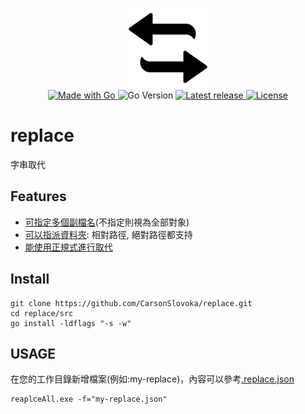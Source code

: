 <p align="center">
  <a href="asset/img/site/favicon.svg">
    <img alt="replace" src="asset/img/site/favicon.svg" width="128"/>
  </a><br>
  <a href="http://golang.org">
      <img src="https://img.shields.io/badge/Made%20with-Go-1f425f.svg" alt="Made with Go">
  </a>

  <img src="https://img.shields.io/github/go-mod/go-version/CarsonSlovoka/replace?filename=src%2Fgo.mod" alt="Go Version">

  <a href="https://GitHub.com/CarsonSlovoka/replace/releases/">
      <img src="https://img.shields.io/github/release/CarsonSlovoka/replace" alt="Latest release">
  </a>
  <a href="https://github.com/CarsonSlovoka/replace/blob/master/LICENSE">
      <img src="https://img.shields.io/github/license/CarsonSlovoka/replace.svg" alt="License">
  </a>
</p>

# replace

字串取代

## Features

- [可指定多個副檔名](https://github.com/CarsonSlovoka/replace/blob/40066b77040f0f694a7558fcf2b561f903cd3f14/src/.replace.json#L2)(不指定則視為全部對象)
- [可以指派資料夾](https://github.com/CarsonSlovoka/replace/blob/40066b77040f0f694a7558fcf2b561f903cd3f14/src/.replace.json#L12-L13): 相對路徑, 絕對路徑都支持
- [能使用正規式進行取代](https://github.com/CarsonSlovoka/replace/blob/40066b77040f0f694a7558fcf2b561f903cd3f14/src/.replace.json#L4-L5)

## Install

```
git clone https://github.com/CarsonSlovoka/replace.git
cd replace/src
go install -ldflags "-s -w"
```

## USAGE

在您的工作目錄新增檔案(例如:my-replace)，內容可以參考[.replace.json](src/.replace.json)

```
reaplceAll.exe -f="my-replace.json"
```

